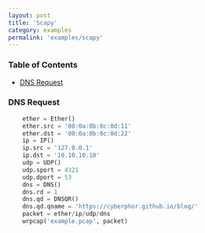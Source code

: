 ```yaml
---
layout: post
title: 'Scapy'
category: examples
permalink: 'examples/scapy'
---
```


### Table of Contents
* [DNS Request](#dns-request)

### DNS Request
```python
    ether = Ether()
    ether.src = '00:0a:0b:0c:0d:11'
    ether.dst = '00:0a:0b:0c:0d:22'
    ip = IP()
    ip.src = '127.0.0.1'
    ip.dst = '10.10.10.10'
    udp = UDP()
    udp.sport = 4321
    udp.dport = 53
    dns = DNS()
    dns.rd = 1
    dns.qd = DNSQR()
    dns.qd.qname = 'https://cyberphor.github.io/blog/'
    packet = ether/ip/udp/dns
    wrpcap('example.pcap', packet)
```
